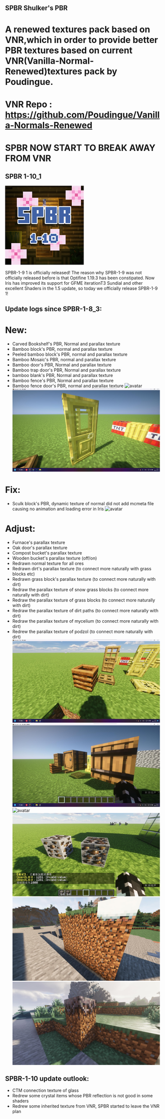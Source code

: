 ## SPBR Shulker's PBR
# A renewed textures pack based on VNR,which in order to provide better PBR textures based on current VNR(Vanilla-Normal-Renewed)textures pack by Poudingue.  
# VNR Repo : https://github.com/Poudingue/Vanilla-Normals-Renewed
# SPBR NOW START TO BREAK AWAY FROM VNR
## SPBR 1-10_1
![avatar](images/pack.png)              

SPBR-1-9 1 is officially released! The reason why SPBR-1-9 was not officially released before is that Optifine 1.19.3 has been constipated. 
Now Iris has improved its support for GFME iterationT3 Sundial and other excellent Shaders in the 1.5 update, so today we officially release SPBR-1-9 1!
## Update logs since SPBR-1-8_3:
# New:
- Carved Bookshelf's PBR, Normal and parallax texture 
- Bamboo block's PBR, normal and parallax texture 
- Peeled bamboo block's PBR, normal and parallax texture 
- Bamboo Mosaic's PBR, normal and parallax texture 
- Bamboo door's PBR, Normal and parallax texture 
- Bamboo trap door's PBR, Normal and parallax texture
- bamboo blank's PBR, Normal and parallax texture 
- Bamboo fence's PBR, Normal and parallax texture 
- Bamboo fence door's PBR, normal and parallax texture
![avatar](images/1.jpg)
![avatar](images/5.jpg)
# Fix:
- Sculk block's PBR, dynamic texture of normal did not add mcmeta file causing no animation and loading error in Iris
![avatar](images/)
# Adjust: 
- Furnace's parallax texture 
- Oak door's parallax texture 
- Compost bucket's parallax texture 
- Wooden bucket's parallax texture (off/on) 
- Redrawn normal texture for all ores 
- Redrawn dirt's parallax texture (to connect more naturally with grass blocks etc) 
- Redrawn grass block's parallax texture (to connect more naturally with dirt) 
- Redraw the parallax texture of snow grass blocks (to connect more naturally with dirt) 
- Redraw the parallax texture of grass blocks (to connect more naturally with dirt) 
- Redraw the parallax texture of dirt paths (to connect more naturally with dirt) 
- Redraw the parallax texture of mycelium (to connect more naturally with dirt) 
- Redrew the parallax texture of podzol (to connect more naturally with dirt) 
![avatar](images/2.jpg)
![avatar](images/3.jpg)
![avatar](images/4.jpg)
![avatar](images/6.jpg)
![avatar](images/7.jpg)
![avatar](images/8.jpg)
## SPBR-1-10 update outlook: 
- CTM connection texture of glass 
- Redrew some crystal items whose PBR reflection is not good in some shaders 
- Redrew some inherited texture from VNR, SPBR started to leave the VNR plan
